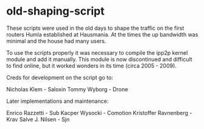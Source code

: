 # old-shaping-script

These scripts were used in the old days to shape the traffic on the first routers Humla established at Hausmania.
At the times the up bandwidth was minimal and the house had many users. 

To use the scripts properly it was necessary to compile the ipp2p kernel module and add it manually.
This module is now discontinued and difficult to find online, but it worked wonders in its time (circa 2005 - 2009).

Creds for development on the script go to: 

Nicholas Klem - Saloxin
Tommy Wyborg - Drone

Later implementations and maintenance: 

Enrico Razzetti - Sub
Kacper Wysocki - Comotion
Kristoffer Ravnenberg - Krav
Salve J. Nilsen - Sjn


